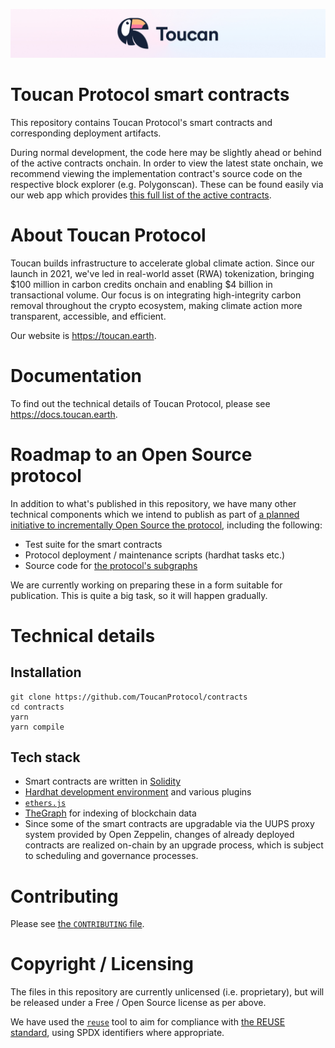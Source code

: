 <!--
SPDX-FileCopyrightText: 2021 Toucan Labs

SPDX-License-Identifier: LicenseRef-Proprietary
-->

![Toucan logo](docs/images/GitHub-header.jpg)

# Toucan Protocol smart contracts

This repository contains Toucan Protocol's smart contracts and
corresponding deployment artifacts.

During normal development, the code here may be slightly ahead or
behind of the active contracts onchain.  In order to view the latest
state onchain, we recommend viewing the implementation contract's
source code on the respective block explorer (e.g. Polygonscan).
These can be found easily via our web app which provides [this full
list of the active contracts](https://toucan.earth/contracts).

# About Toucan Protocol

Toucan builds infrastructure to accelerate global climate action.
Since our launch in 2021, we've led in real-world asset (RWA)
tokenization, bringing $100 million in carbon credits onchain and
enabling $4 billion in transactional volume.  Our focus is on
integrating high-integrity carbon removal throughout the crypto
ecosystem, making climate action more transparent, accessible, and
efficient.

Our website is <https://toucan.earth>.

# Documentation

To find out the technical details of Toucan Protocol, please see
<https://docs.toucan.earth>.

# Roadmap to an Open Source protocol

In addition to what's published in this repository, we have many other
technical components which we intend to publish as part of [a planned
initiative to incrementally Open Source the protocol][OSS blog],
including the following:

- Test suite for the smart contracts
- Protocol deployment / maintenance scripts (hardhat tasks etc.)
- Source code for [the protocol's
subgraphs](https://thegraph.com/explorer/profile/0xbf2dfa6ca10f115861f23fd9733eb0b02a21919a?view=Subgraphs&chain=arbitrum-one)

We are currently working on preparing these in a form suitable for
publication.  This is quite a big task, so it will happen gradually.

[OSS blog]: https://blog.toucan.earth/toucan-protocol-is-going-open-source-and-introducing-cedar/

# Technical details

## Installation

```console
git clone https://github.com/ToucanProtocol/contracts
cd contracts
yarn
yarn compile
```

## Tech stack

- Smart contracts are written in [Solidity](https://soliditylang.org/)
- [Hardhat development environment](https://hardhat.org/) and various plugins
- [`ethers.js`](https://docs.ethers.io/v5/)
- [TheGraph](https://thegraph.com) for indexing of blockchain data
- Since some of the smart contracts are upgradable via the UUPS proxy
  system provided by Open Zeppelin, changes of already deployed
  contracts are realized on-chain by an upgrade process, which is
  subject to scheduling and governance processes.

# Contributing

Please see [the `CONTRIBUTING` file](CONTRIBUTING.md).

# Copyright / Licensing

The files in this repository are currently unlicensed
(i.e. proprietary), but will be released under a Free / Open Source
license as per above.

We have used the [`reuse`](https://github.com/fsfe/reuse-tool/) tool
to aim for compliance with [the REUSE
standard](https://reuse.software/), using SPDX identifiers where
appropriate.
